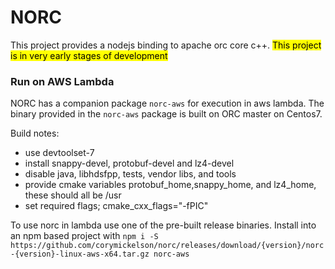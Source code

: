 # NORC
This project provides a nodejs binding to apache orc core c++.
<mark>This project is in very early stages of development</mark>

### Run on AWS Lambda
NORC has a companion package `norc-aws` for execution in aws lambda.
The binary provided in the `norc-aws` package is built on ORC master on Centos7.


Build notes:

- use devtoolset-7
- install snappy-devel, protobuf-devel and lz4-devel 
- disable java, libhdsfpp, tests, vendor libs, and tools
- provide cmake variables protobuf_home,snappy_home, and lz4_home, these should all be /usr
- set required flags; cmake_cxx_flags="-fPIC"

To use norc in lambda use one of the pre-built release binaries. Install into an npm based project
with `npm i -S https://github.com/corymickelson/norc/releases/download/{version}/norc-{version}-linux-aws-x64.tar.gz norc-aws`